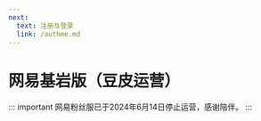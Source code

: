 ```yaml
---
next:
  text: 注册与登录
  link: /authme.md
---
```

# 网易基岩版（豆皮运营）
::: important 
网易粉丝服已于2024年6月14日停止运营，感谢陪伴。
:::
